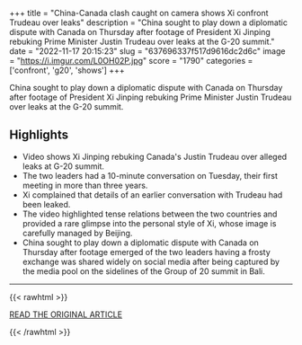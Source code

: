 +++
title = "China-Canada clash caught on camera shows Xi confront Trudeau over leaks"
description = "China sought to play down a diplomatic dispute with Canada on Thursday after footage of President Xi Jinping rebuking Prime Minister Justin Trudeau over leaks at the G-20 summit."
date = "2022-11-17 20:15:23"
slug = "637696337f517d9616dc2d6c"
image = "https://i.imgur.com/L0OH02P.jpg"
score = "1790"
categories = ['confront', 'g20', 'shows']
+++

China sought to play down a diplomatic dispute with Canada on Thursday after footage of President Xi Jinping rebuking Prime Minister Justin Trudeau over leaks at the G-20 summit.

## Highlights

- Video shows Xi Jinping rebuking Canada's Justin Trudeau over alleged leaks at G-20 summit.
- The two leaders had a 10-minute conversation on Tuesday, their first meeting in more than three years.
- Xi complained that details of an earlier conversation with Trudeau had been leaked.
- The video highlighted tense relations between the two countries and provided a rare glimpse into the personal style of Xi, whose image is carefully managed by Beijing.
- China sought to play down a diplomatic dispute with Canada on Thursday after footage emerged of the two leaders having a frosty exchange was shared widely on social media after being captured by the media pool on the sidelines of the Group of 20 summit in Bali.

---

{{< rawhtml >}}
  <p class="article-category">
    <a target="_blank" href="https://www.nbcnews.com/news/world/xi-confronts-trudeau-leaks-video-g-20-clash-china-canada-rcna57638">READ THE ORIGINAL ARTICLE</a>
  </p>
{{< /rawhtml >}}
